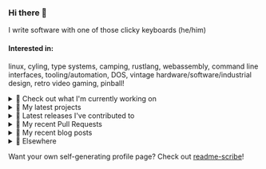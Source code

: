 ### Hi there 👋

I write software with one of those clicky keyboards (he/him)

#### Interested in:
linux, cyling, type systems, camping, rustlang, webassembly, command line interfaces, tooling/automation, DOS, vintage hardware/software/industrial design, retro video gaming, pinball!

<details><summary>👀 Check out what I'm currently working on</summary><br />

- [MetaMask/metamask-mobile](https://github.com/MetaMask/metamask-mobile) - Mobile web browser providing access to websites that use the Ethereum blockchain (today)
- [rickycodes/card](https://github.com/rickycodes/card) - npx business card built with rust targeting wasm (1 day ago)
- [rickycodes/pve-no-subscription](https://github.com/rickycodes/pve-no-subscription) - Proxmox VE No-Subscription Removal (4 days ago)
- [rickycodes/www](https://github.com/rickycodes/www) - my website built using Rust (stdweb) → .wasm (also: dat://ricky.codes) (1 week ago)
- [MetaMask/metamask-extension](https://github.com/MetaMask/metamask-extension) - :globe_with_meridians: :electric_plug: The MetaMask browser extension enables browsing Ethereum blockchain enabled websites (1 month ago)
</details>

<details><summary>🌱 My latest projects</summary><br />

- [rickycodes/kitties](https://github.com/rickycodes/kitties) - micro site to browse CryptoKitties
- [rickycodes/pve-no-subscription](https://github.com/rickycodes/pve-no-subscription) - Proxmox VE No-Subscription Removal
- [rickycodes/ftse-rs](https://github.com/rickycodes/ftse-rs) - scrape and filter hl.co.uk market summaries
- [rickycodes/card](https://github.com/rickycodes/card) - npx business card built with rust targeting wasm
- [rickycodes/dat-proxy-browser](https://github.com/rickycodes/dat-proxy-browser) - Rough sketch of a decentralised (supporting DAT) mobile web browser built with react-native
</details>

<details><summary>🔭 Latest releases I've contributed to</summary><br />

- [rickycodes/card](https://github.com/rickycodes/card) ([v1.5.9](https://github.com/rickycodes/card/releases/tag/v1.5.9), 1 day ago) - npx business card built with rust targeting wasm
- [MetaMask/metamask-mobile](https://github.com/MetaMask/metamask-mobile) ([v5.1.1](https://github.com/MetaMask/metamask-mobile/releases/tag/v5.1.1), 2 days ago) - Mobile web browser providing access to websites that use the Ethereum blockchain
- [MetaMask/action-publish-gh-pages](https://github.com/MetaMask/action-publish-gh-pages) ([v2.0.1](https://github.com/MetaMask/action-publish-gh-pages/releases/tag/v2.0.1), 1 week ago) - 
- [MetaMask/controllers](https://github.com/MetaMask/controllers) ([v29.0.1](https://github.com/MetaMask/controllers/releases/tag/v29.0.1), 2 weeks ago) - Collection of platform-agnostic modules for creating secure data models for cryptocurrency wallets
- [MetaMask/web3-provider-engine](https://github.com/MetaMask/web3-provider-engine) ([v16.0.4](https://github.com/MetaMask/web3-provider-engine/releases/tag/v16.0.4), 3 weeks ago) - A JavaScript library for composing Ethereum provider objects using middleware modules
</details>

<details><summary>🔨 My recent Pull Requests</summary><br />

- [Add vtt files to crowdin config](https://github.com/MetaMask/metamask-mobile/pull/4397) on [MetaMask/metamask-mobile](https://github.com/MetaMask/metamask-mobile) (today)
- [Remove subtitles from translation files](https://github.com/MetaMask/metamask-mobile/pull/4394) on [MetaMask/metamask-mobile](https://github.com/MetaMask/metamask-mobile) (today)
- [Only rely on setup](https://github.com/MetaMask/metamask-mobile/pull/4380) on [MetaMask/metamask-mobile](https://github.com/MetaMask/metamask-mobile) (2 days ago)
- [Add --dry-run](https://github.com/MetaMask/action-npm-publish/pull/4) on [MetaMask/action-npm-publish](https://github.com/MetaMask/action-npm-publish) (5 days ago)
- [Feature/make hex data selectable](https://github.com/MetaMask/metamask-mobile/pull/4367) on [MetaMask/metamask-mobile](https://github.com/MetaMask/metamask-mobile) (1 week ago)
</details>

<details><summary>📜 My recent blog posts</summary><br />

- [Publishing my Website to the peer-to-peer Web](//ricky.codes/blog/posts/publishing-to-the-peer-to-peer-web/) (3 years ago)
</details>

<details><summary>🔗 Elsewhere</summary><br />

- Web: https://ricky.codes
- Twitter: https://twitter.com/rickycodes
- Blog: https://ricky.codes/blog
</details>

Want your own self-generating profile page? Check out [readme-scribe](https://github.com/muesli/readme-scribe)!

